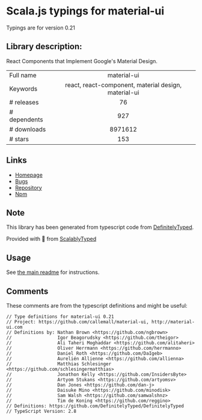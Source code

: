 
# Scala.js typings for material-ui

Typings are for version 0.21

## Library description:
React Components that Implement Google's Material Design.

|                    |                 |
| ------------------ | :-------------: |
| Full name          | material-ui |
| Keywords           | react, react-component, material design, material-ui |
| # releases         | 76 |
| # dependents       | 927 |
| # downloads        | 8971612 |
| # stars            | 153 |

## Links
- [Homepage](http://material-ui.com/)
- [Bugs](https://github.com/callemall/material-ui/issues)
- [Repository](https://github.com/callemall/material-ui)
- [Npm](https://www.npmjs.com/package/material-ui)
    


## Note
This library has been generated from typescript code from [DefinitelyTyped](https://definitelytyped.org).

Provided with :purple_heart: from [ScalablyTyped](https://github.com/oyvindberg/ScalablyTyped)

## Usage
See [the main readme](../../readme.md) for instructions.

## Comments

These comments are from the typescript definitions and might be useful:
```
// Type definitions for material-ui 0.21
// Project: https://github.com/callemall/material-ui, http://material-ui.com
// Definitions by: Nathan Brown <https://github.com/ngbrown>
//                 Igor Beagorudsky <https://github.com/theigor>
//                 Ali Taheri Moghaddar <https://github.com/alitaheri>
//                 Oliver Herrmann <https://github.com/herrmanno>
//                 Daniel Roth <https://github.com/DaIgeb>
//                 Aurelién Allienne <https://github.com/allienna>
//                 Matthias Schlesinger <https://github.com/schlesingermatthias>
//                 Jonathon Kelly <https://github.com/InsidersByte>
//                 Artyom Stukans <https://github.com/artyomsv>
//                 Dan Jones <https://github.com/dan-j>
//                 Daisuke Mino <https://github.com/minodisk>
//                 Sam Walsh <https://github.com/samwalshnz>
//                 Tim de Koning <https://github.com/reggino>
// Definitions: https://github.com/DefinitelyTyped/DefinitelyTyped
// TypeScript Version: 2.8

```

